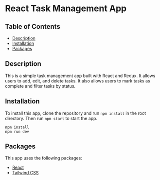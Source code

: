 # React Task Management App

## Table of Contents

- [Description](#description)
- [Installation](#installation)
- [Packages](#packages)

## Description

This is a simple task management app built with React and Redux. It allows users to add, edit, and delete tasks. It also allows users to mark tasks as complete and filter tasks by status.

## Installation

To install this app, clone the repository and run `npm install` in the root directory. Then run `npm start` to start the app.

```
npm install
npm run dev
```

## Packages

This app uses the following packages:

- [React](https://reactjs.org/)
- [Tailwind CSS](https://tailwindcss.com/)
